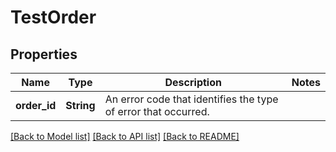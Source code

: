 # TestOrder

## Properties

Name | Type | Description | Notes
------------ | ------------- | ------------- | -------------
**order_id** | **String** | An error code that identifies the type of error that occurred. | 

[[Back to Model list]](../README.md#documentation-for-models) [[Back to API list]](../README.md#documentation-for-api-endpoints) [[Back to README]](../README.md)


